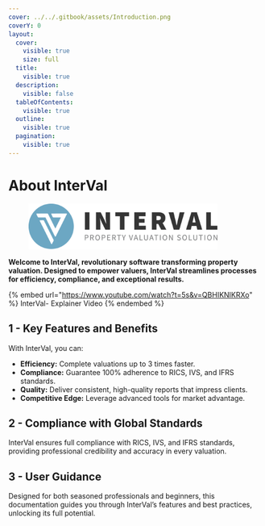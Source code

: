 ```yaml
---
cover: ../../.gitbook/assets/Introduction.png
coverY: 0
layout:
  cover:
    visible: true
    size: full
  title:
    visible: true
  description:
    visible: false
  tableOfContents:
    visible: true
  outline:
    visible: true
  pagination:
    visible: true
---
```


# About InterVal

<figure><img src="../../.gitbook/assets/Asset 2.png" alt="" width="375"><figcaption></figcaption></figure>

**Welcome to InterVal, revolutionary software transforming property valuation. Designed to empower valuers, InterVal streamlines processes for efficiency, compliance, and exceptional results.**

{% embed url="https://www.youtube.com/watch?t=5s&v=QBHIKNIKRXo" %}
InterVal- Explainer Video
{% endembed %}

## **1 - Key Features and Benefits**

With InterVal, you can:

* **Efficiency:** Complete valuations up to 3 times faster.
* **Compliance:** Guarantee 100% adherence to RICS, IVS, and IFRS standards.
* **Quality:** Deliver consistent, high-quality reports that impress clients.
* **Competitive Edge:** Leverage advanced tools for market advantage.

## **2 - Compliance with Global Standards**

InterVal ensures full compliance with RICS, IVS, and IFRS standards, providing professional credibility and accuracy in every valuation.

## **3 - User Guidance**

Designed for both seasoned professionals and beginners, this documentation guides you through InterVal’s features and best practices, unlocking its full potential.
